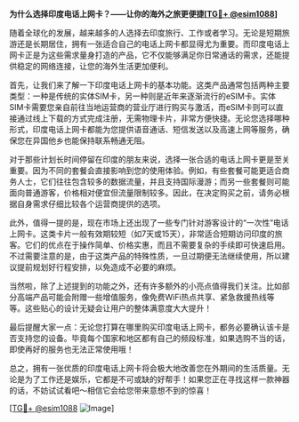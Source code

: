 **为什么选择印度电话上网卡？——让你的海外之旅更便捷[[TG💪+ @esim1088](https://t.me/s/esim1088)]**

随着全球化的发展，越来越多的人选择去印度旅行、工作或者学习。无论是短期旅游还是长期居住，拥有一张适合自己的电话上网卡都显得尤为重要。而印度电话上网卡正是为这些需求量身打造的产品，它不仅能够满足你日常通话的需求，还能提供稳定的网络连接，让您的海外生活更加便利。

首先，让我们来了解一下印度电话上网卡的基本功能。这类产品通常包括两种主要类型：一种是传统的实体SIM卡，另一种则是近年来逐渐流行的eSIM卡。实体SIM卡需要您亲自前往当地运营商的营业厅进行购买与激活，而eSIM卡则可以直接通过线上下载的方式完成注册，无需物理卡片，非常方便快捷。无论您选择哪种形式，印度电话上网卡都能为您提供语音通话、短信发送以及高速上网等服务，确保您在异国他乡也能保持联系畅通无阻。

对于那些计划长时间停留在印度的朋友来说，选择一张合适的电话上网卡更是至关重要。因为不同的套餐会直接影响到您的使用体验。例如，有些套餐可能更适合商务人士，它们往往包含较多的数据流量，并且支持国际漫游；而另一些套餐则可能面向普通游客，价格相对便宜但流量限制较多。因此，在决定购买之前，请务必根据自身需求仔细比较各个运营商提供的选项。

此外，值得一提的是，现在市场上还出现了一些专门针对游客设计的“一次性”电话上网卡。这类卡片一般有效期较短（如7天或15天），非常适合短期访问印度的旅客。它们的优点在于操作简单、价格实惠，而且不需要复杂的手续即可快速启用。不过需要注意的是，由于这类产品的特殊性质，一旦过期便无法继续使用，所以建议提前规划好行程安排，以免造成不必要的麻烦。

当然啦，除了上述提到的功能之外，还有许多额外的小亮点值得我们关注。比如部分高端产品可能会附赠一些增值服务，像免费WiFi热点共享、紧急救援热线等等。这些贴心的设计无疑会让用户的整体满意度大大提升！

最后提醒大家一点：无论您打算在哪里购买印度电话上网卡，都务必要确认该卡是否支持您的设备。毕竟每个国家和地区都有自己的频段标准，如果选购不当的话，即使再好的服务也无法正常使用哦！

总之，拥有一张优质的印度电话上网卡将会极大地改善您在外期间的生活质量。无论是为了工作还是娱乐，它都是不可或缺的好帮手！如果您正在寻找这样一款神器的话，不妨试试看吧～相信它会给您带来意想不到的惊喜！

[[TG💪+ @esim1088](https://t.me/s/esim1088) ![Image](https://i.postimg.cc/4NQfJmqS/Snipaste-2025-05-13-00-14-12.png)]